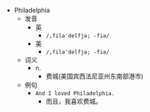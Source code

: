 - Philadelphia
  - 发音
    - 英
      - `/,filə'delfjə; -fiə/`
    - 美
      - `/,filə'delfjə; -fiə/`
  - 词义
    - n.
      - 费城(美国宾西法尼亚州东南部港市)
  - 例句
    - `And I loved Philadelphia.`
      - 而且，我喜欢费城。

